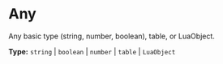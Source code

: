 # Any

Any basic type (string, number, boolean), table, or LuaObject.

**Type:** `string` | `boolean` | `number` | `table` | `LuaObject`


